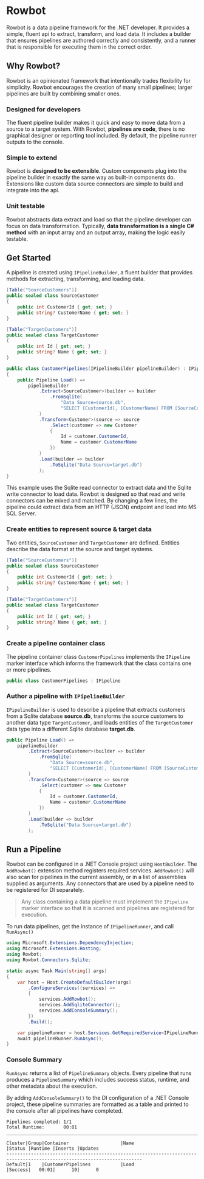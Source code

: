 ﻿# Rowbot

Rowbot is a data pipeline framework for the .NET developer. It provides a simple, fluent api to extract, transform, 
and load data. It includes a builder that ensures pipelines are authored correctly and consistently, and a runner 
that is responsible for executing them in the correct order.

## Why Rowbot?

Rowbot is an opinionated framework that intentionally trades flexibility for simplicity. Rowbot encourages the creation 
of many small pipelines; larger pipelines are built by combining smaller ones.

### Designed for developers

The fluent pipeline builder makes it quick and easy to move data from a source to a target system. With Rowbot, **pipelines
are code**, there is no graphical designer or reporting tool included. By default, the pipeline runner outputs to the console.

### Simple to extend

Rowbot is **designed to be extensible**. Custom components plug into the pipeline builder in exactly the same way as 
built-in components do. Extensions like custom data source connectors are simple to build and integrate into the api.

### Unit testable

Rowbot abstracts data extract and load so that the pipeline developer can focus on data transformation. Typically,
 **data transformation is a single C# method** with an input array and an output array, making the logic 
 easily testable.

## Get Started
A pipeline is created using `IPipelineBuilder`, a fluent builder that provides methods for extracting, transforming, 
and loading data.

```csharp
[Table("SourceCustomers")]
public sealed class SourceCustomer
{
    public int CustomerId { get; set; }
    public string? CustomerName { get; set; }
}

[Table("TargetCustomers")]
public sealed class TargetCustomer
{
    public int Id { get; set; }
    public string? Name { get; set; }
}

public class CustomerPipelines(IPipelineBuilder pipelineBuilder) : IPipeline
{
    public Pipeline Load() =>
        pipelineBuilder
            .Extract<SourceCustomer>(builder => builder
                .FromSqlite(
                    "Data Source=source.db",
                    "SELECT [CustomerId], [CustomerName] FROM [SourceCustomers]")
            )
            .Transform<Customer>(source => source
                .Select(customer => new Customer
                {
                    Id = customer.CustomerId, 
                    Name = customer.CustomerName
                })
            )
            .Load(builder => builder
                .ToSqlite("Data Source=target.db")
            );
}
```

This example uses the Sqlite read connector to extract data and the Sqlite write connector to load data. Rowbot is 
designed so that read and write connectors can be mixed and matched. By changing a few lines, the pipeline could 
extract data from an HTTP (JSON) endpoint and load into MS SQL Server.

### Create entities to represent source & target data
Two entities, `SourceCustomer` and `TargetCustomer` are defined. Entities describe the data format at the source and 
target systems.

```csharp
[Table("SourceCustomers")]
public sealed class SourceCustomer
{
    public int CustomerId { get; set; }
    public string? CustomerName { get; set; }
}

[Table("TargetCustomers")]
public sealed class TargetCustomer
{
    public int Id { get; set; }
    public string? Name { get; set; }
}
```

### Create a pipeline container class
The pipeline container class `CustomerPipelines` implements the `IPipeline` marker interface which informs the 
framework that the class contains one or more pipelines.

```csharp
public class CustomerPipelines : IPipeline
```

### Author a pipeline with `IPipelineBuilder`
`IPipelineBuilder` is used to describe a pipeline that extracts customers from a Sqlite database **source.db**, 
transforms the source customers to another data type `TargetCustomer`, and loads entities of the `TargetCustomer` 
data type into a different Sqlite database **target.db**.

```csharp
public Pipeline Load() =>
    pipelineBuilder
        .Extract<SourceCustomer>(builder => builder
            .FromSqlite(
                "Data Source=source.db",
                "SELECT [CustomerId], [CustomerName] FROM [SourceCustomers]")
        )
        .Transform<Customer>(source => source
            .Select(customer => new Customer
            {
                Id = customer.CustomerId, 
                Name = customer.CustomerName
            })
        )
        .Load(builder => builder
            .ToSqlite("Data Source=target.db")
        );
```

## Run a Pipeline
Rowbot can be configured in a .NET Console project using `HostBuilder`. The `AddRowbot()` extension method registers 
required services. `AddRowbot()` will also scan for pipelines in the current assembly, or in a list of assemblies 
supplied as arguments. Any connectors that are used by a pipeline need to be registered for DI separately.

> Any class containing a data pipeline must implement the `IPipeline` marker interface so that it is scanned and pipelines are registered for execution.

To run data pipelines, get the instance of `IPipelineRunner`, and call `RunAsync()`

```csharp
using Microsoft.Extensions.DependencyInjection;
using Microsoft.Extensions.Hosting;
using Rowbot;
using Rowbot.Connectors.Sqlite;

static async Task Main(string[] args)
{
    var host = Host.CreateDefaultBuilder(args)
        .ConfigureServices((services) =>
        {
            services.AddRowbot();
            services.AddSqliteConnector();
            services.AddConsoleSummary();
        })
        .Build();

    var pipelineRunner = host.Services.GetRequiredService<IPipelineRunner>();
    await pipelineRunner.RunAsync();
}
```

### Console Summary
`RunAsync` returns a list of `PipelineSummary` objects. Every pipeline that runs produces a `PipelineSummary` which 
includes success status, runtime, and other metadata about the execution.

By adding `AddConsoleSummary()` to the DI configuration of a .NET Console project, these pipeline summaries are 
formatted as a table and printed to the console after all pipelines have completed.

```
Pipelines completed: 1/1
Total Runtime:       00:01
________________________________________________________________________________________________________________________

Cluster|Group|Container                   |Name                                       |Status |Runtime |Inserts |Updates
------------------------------------------------------------------------------------------------------------------------
Default|1    |CustomerPipelines           |Load                                       |Success|   00:01|      10|      0
```

